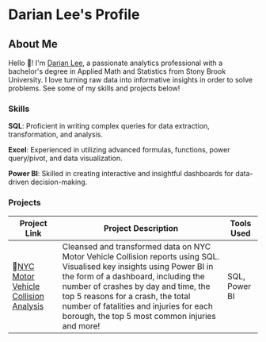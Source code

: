  # Darian Lee's Profile

## About Me

Hello 👋! I'm [Darian Lee](https://www.linkedin.com/in/darianlee555), a passionate analytics professional with a bachelor's degree in Applied Math and Statistics from Stony Brook University. I love turning raw data into informative insights in order to solve problems. See some of my skills and projects below!

### Skills
**SQL**: Proficient in writing complex queries for data extraction, transformation, and analysis.

**Excel**: Experienced in utilizing advanced formulas, functions, power query/pivot, and data visualization.

**Power BI**: Skilled in creating interactive and insightful dashboards for data-driven decision-making.

### Projects
| Project Link | Project Description | Tools Used |
|---|---|---|
|🚗[NYC Motor Vehicle Collision Analysis](https://github.com/darianlee555/Portfolio-Projects/blob/main/README.md) | Cleansed and transformed data on NYC Motor Vehicle Collision reports using SQL. Visualised key insights using Power BI in the form of a dashboard, including the number of crashes by day and time, the top 5 reasons for a crash, the total number of fatalities and injuries for each borough, the top 5 most common injuries and more! | SQL, Power BI |
